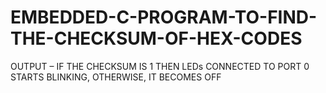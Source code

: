 # EMBEDDED-C-PROGRAM-TO-FIND-THE-CHECKSUM-OF-HEX-CODES
OUTPUT –  IF THE CHECKSUM IS 1 THEN LEDs CONNECTED TO PORT 0 STARTS BLINKING, OTHERWISE, IT BECOMES OFF

